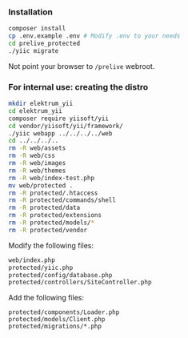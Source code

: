 ### Installation

```sh
composer install
cp .env.example .env # Modify .env to your needs
cd prelive_protected
./yiic migrate
```
Not point your browser to `/prelive` webroot.

### For internal use: creating the distro

```sh
mkdir elektrum_yii
cd elektrum_yii
composer require yiisoft/yii
cd vendor/yiisoft/yii/framework/
./yiic webapp ../../../../web
cd ../../../..
rm -R web/assets
rm -R web/css
rm -R web/images
rm -R web/themes
rm -R web/index-test.php
mv web/protected .
rm -R protected/.htaccess
rm -R protected/commands/shell
rm -R protected/data
rm -R protected/extensions
rm -R protected/models/*
rm -R protected/vendor
```

Modify the following files:

```sh
web/index.php
protected/yiic.php
protected/config/database.php
protected/controllers/SiteController.php
```

Add the following files:

```
protected/components/Loader.php
protected/models/Client.php
protected/migrations/*.php
